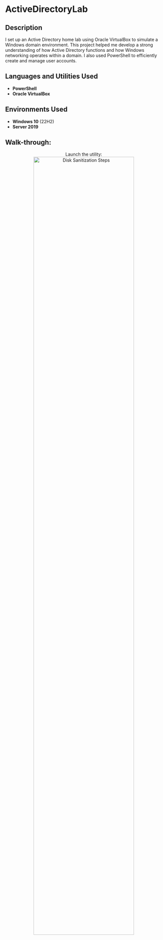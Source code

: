 <h1>ActiveDirectoryLab</h1>

<h2>Description</h2>
I set up an Active Directory home lab using Oracle VirtualBox to simulate a Windows domain environment. This project helped me develop a strong understanding of how Active Directory functions and how Windows networking operates within a domain. I also used PowerShell to efficiently create and manage user accounts.
<br />

<h2>Languages and Utilities Used</h2>

- <b>PowerShell</b> 
- <b>Oracle VirtualBox</b>

<h2>Environments Used </h2>

- <b>Windows 10</b> (22H2)
- <b>Server 2019</b>

<h2>Walk-through:</h2>

<p align="center">
Launch the utility: <br/>
<img src="https://i.imgur.com/62TgaWL.png" height="80%" width="80%" alt="Disk Sanitization Steps"/>
<br />
<br />


